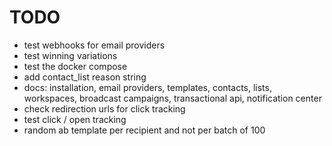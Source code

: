 # TODO

- test webhooks for email providers
- test winning variations
- test the docker compose
- add contact_list reason string
- docs: installation, email providers, templates, contacts, lists, workspaces, broadcast campaigns, transactional api, notification center
- check redirection urls for click tracking
- test click / open tracking
- random ab template per recipient and not per batch of 100
